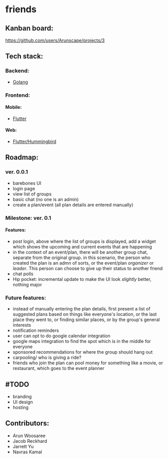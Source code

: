 # friends

## Kanban board:
https://github.com/users/Arunscape/projects/3

## Tech stack:

### Backend:
- [Golang](https://golang.org/)

### Frontend:
#### Mobile:
- [Flutter](https://flutter.dev/)

#### Web:
- [Flutter/Hummingbird](https://medium.com/flutter-io/hummingbird-building-flutter-for-the-web-e687c2a023a8)

## Roadmap:

### ver. 0.0.1
- barebones UI
- login page
- view list of groups
- basic chat (no one is an admin)
- create a plan/event (all plan details are entered manually)

### Milestone: ver. 0.1
#### Features:
- post login, above where the list of groups is displayed, add a widget which shows the upcoming and current events that are happening
- in the context of an event/plan, there will be another group chat, separate from the original group. in this scenario, the person who
  created the plan is an admn of sorts, or the event/plan _organizer_ or _leader_. This person can choose to give up their status to another
  friend
- chat polls
- Hip pocket: incremental update to make the UI look _slightly_ better, nothing major


### Future features:
- instead of manually entering the plan details, first present a list of suggested plans based on things like
  everyone's location, or the last place they went to, or finding similar places, or by the group's general interests
- notification reminders
- user can opt to do google calendar integration
- google maps integration to find the spot which is in the middle for everyone
- sponsored recommendations for where the group should hang out
- carpooling/ who is giving a ride?
- friends who join the plan can pool money for something like a movie, or restaurant, which goes to the event planner

## #TODO
- branding
- UI design
- hosting 


## Contributors:
- Arun Woosaree
- Jacob Reckhard
- Jarrett Yu
- Navras Kamal
